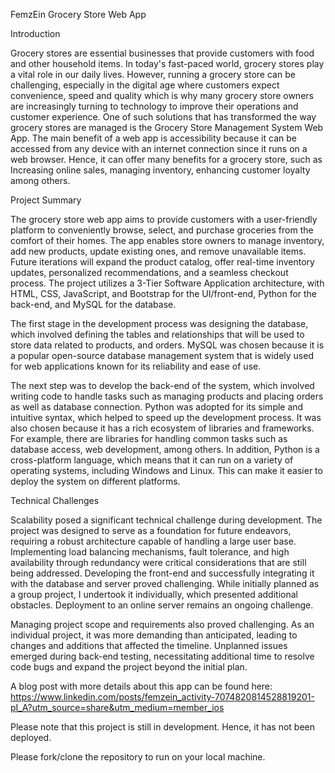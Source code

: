FemzEin Grocery Store Web App

Introduction

Grocery stores are essential businesses that provide customers with food and other household items. In today's fast-paced world, grocery stores play a vital role in our daily lives. 
However, running a grocery store can be challenging, especially in the digital age where customers expect convenience, speed and quality which is why many grocery store owners are increasingly turning to technology to improve their operations and customer experience. One of such solutions that has transformed the way grocery stores are managed is the Grocery Store Management System Web App. The main benefit of a web app is accessibility because it can be accessed from any device with an internet connection since it runs on a web browser. Hence, it can offer many benefits for a grocery store, such as Increasing online sales, managing inventory, enhancing customer loyalty among others.

Project Summary

The grocery store web app aims to provide customers with a user-friendly platform to conveniently browse, select, and purchase groceries from the comfort of their homes. The app enables store owners to manage inventory, add new products, update existing ones, and remove unavailable items. Future iterations will expand the product catalog, offer real-time inventory updates, personalized recommendations, and a seamless checkout process. The project utilizes a 3-Tier Software Application architecture, with HTML, CSS, JavaScript, and Bootstrap for the UI/front-end, Python for the back-end, and MySQL for the database.

The first stage in the development process was designing the database, which involved defining the tables and relationships that will be used to store data related to products, and orders.  MySQL was chosen because it is a popular open-source database management system that is widely used for web applications known for its reliability and ease of use.

The next step was to develop the back-end of the system, which involved writing code to handle tasks such as managing products and placing orders as well as database connection. Python was adopted for its simple and intuitive syntax, which helped to speed up the development process. It was also chosen because it has a rich ecosystem of libraries and frameworks. For example, there are libraries for handling common tasks such as database access, web development, among others. In addition, Python is a cross-platform language, which means that it can run on a variety of operating systems, including Windows and Linux. This can make it easier to deploy the system on different platforms.


Technical Challenges

Scalability posed a significant technical challenge during development. The project was designed to serve as a foundation for future endeavors, requiring a robust architecture capable of handling a large user base. Implementing load balancing mechanisms, fault tolerance, and high availability through redundancy were critical considerations that are still being addressed. Developing the front-end and successfully integrating it with the database and server proved challenging. While initially planned as a group project, I undertook it individually, which presented additional obstacles. Deployment to an online server remains an ongoing challenge.

Managing project scope and requirements also proved challenging. As an individual project, it was more demanding than anticipated, leading to changes and additions that affected the timeline. Unplanned issues emerged during back-end testing, necessitating additional time to resolve code bugs and expand the project beyond the initial plan.



A blog post with more details about this app can be found here: https://www.linkedin.com/posts/femzein_activity-7074820814528819201-pI_A?utm_source=share&utm_medium=member_ios

Please note that this project is still in development. Hence, it has not been deployed.

Please fork/clone the repository to run on your local machine.